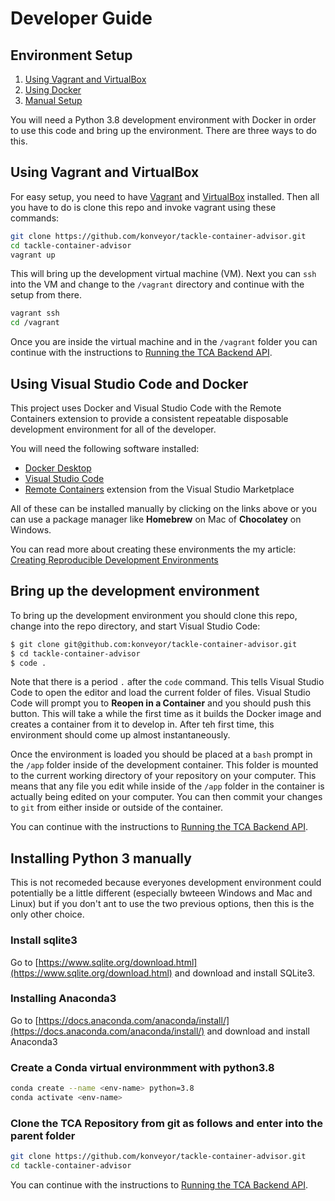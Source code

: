 # Developer Guide

## Environment Setup
1. [Using Vagrant and VirtualBox](#Using-Vagrant-and-VirtualBox)
2. [Using Docker](#Using-Visual-Studio-Code-and-Docker)
3. [Manual Setup](#Installing-Python-3-manually) 



You will need a Python 3.8 development environment with Docker in order to use this code and bring up the environment. There are three ways to do this.

## Using Vagrant and VirtualBox

For easy setup, you need to have [Vagrant](https://www.vagrantup.com/) and [VirtualBox](https://www.virtualbox.org/) installed. Then all you have to do is clone this repo and invoke vagrant using these commands:

```sh
git clone https://github.com/konveyor/tackle-container-advisor.git
cd tackle-container-advisor
vagrant up
```

This will bring up the development virtual machine (VM). Next you can `ssh` into the VM and change to the `/vagrant` directory and continue with the setup from there.

```sh
vagrant ssh
cd /vagrant
```

Once you are inside the virtual machine and in the `/vagrant` folder you can continue with the instructions to [Running the TCA Backend API](../README.md#running-the-tca-backend-api).

## Using Visual Studio Code and Docker

This project uses Docker and Visual Studio Code with the Remote Containers extension to provide a consistent repeatable disposable development environment for all of the developer.

You will need the following software installed:

- [Docker Desktop](https://www.docker.com/products/docker-desktop)
- [Visual Studio Code](https://code.visualstudio.com)
- [Remote Containers](https://marketplace.visualstudio.com/items?itemName=ms-vscode-remote.remote-containers) extension from the Visual Studio Marketplace

All of these can be installed manually by clicking on the links above or you can use a package manager like **Homebrew** on Mac of **Chocolatey** on Windows.

You can read more about creating these environments the my article: [Creating Reproducible Development Environments](https://johnrofrano.medium.com/creating-reproducible-development-environments-fac8d6471f35)

## Bring up the development environment

To bring up the development environment you should clone this repo, change into the repo directory, and start Visual Studio Code:

```bash
$ git clone git@github.com:konveyor/tackle-container-advisor.git
$ cd tackle-container-advisor
$ code .
```

Note that there is a period `.` after the `code` command. This tells Visual Studio Code to open the editor and load the current folder of files. Visual Studio Code will prompt you to **Reopen in a Container** and you should push this button. This will take a while the first time as it builds the Docker image and creates a container from it to develop in. After teh first time, this environment should come up almost instantaneously.


Once the environment is loaded you should be placed at a `bash` prompt in the `/app` folder inside of the development container. This folder is mounted to the current working directory of your repository on your computer. This means that any file you edit while inside of the `/app` folder in the container is actually being edited on your computer. You can then commit your changes to `git` from either inside or outside of the container.

You can continue with the instructions to [Running the TCA Backend API](../README.md#running-the-tca-backend-api).

## Installing Python 3 manually

This is not recomeded because everyones development environment could potentially be a little different (especially bwteeen Windows and Mac and Linux) but if you don't ant to use the two previous options, then this is the only other choice.

### Install sqlite3

Go to [https://www.sqlite.org/download.html](https://www.sqlite.org/download.html) and download and install SQLite3.

### Installing Anaconda3

Go to [https://docs.anaconda.com/anaconda/install/](https://docs.anaconda.com/anaconda/install/) and download and install Anaconda3

### Create a Conda virtual environmment with python3.8

```bash
conda create --name <env-name> python=3.8
conda activate <env-name>
```

### Clone the TCA Repository from git as follows and enter into the parent folder

```bash
git clone https://github.com/konveyor/tackle-container-advisor.git
cd tackle-container-advisor
```

You can continue with the instructions to [Running the TCA Backend API](../README.md#running-the-tca-backend-api).
